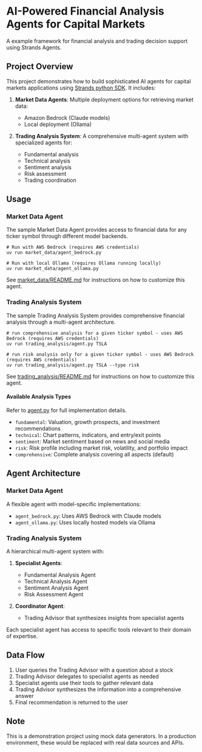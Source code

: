 # AI-Powered Financial Analysis Agents for Capital Markets

A example framework for financial analysis and trading decision support using Strands Agents.

## Project Overview

This project demonstrates how to build sophisticated AI agents for capital markets applications using [Strands python SDK](https://github.com/strands-agents/sdk-python). It includes:

1. **Market Data Agents**: Multiple deployment options for retrieving market data:
   - Amazon Bedrock (Claude models)
   - Local deployment (Ollama)

2. **Trading Analysis System**: A comprehensive multi-agent system with specialized agents for:
   - Fundamental analysis
   - Technical analysis
   - Sentiment analysis
   - Risk assessment
   - Trading coordination

## Usage

### Market Data Agent

The sample Market Data Agent provides access to financial data for any ticker symbol through different model backends.


```shell
# Run with AWS Bedrock (requires AWS credentials)
uv run market_data/agent_bedrock.py

# Run with local Ollama (requires Ollama running locally)
uv run market_data/agent_ollama.py
```

See [market_data/README.md](market_data/README.md) for instructions on how to customize this agent.


### Trading Analysis System

The sample Trading Analysis System provides comprehensive financial analysis through a multi-agent architecture.


```shell
# run comprehensive analysis for a given ticker symbol - uses AWS Bedrock (requires AWS credentials)
uv run trading_analysis/agent.py TSLA

# run risk analysis only for a given ticker symbol - uses AWS Bedrock (requires AWS credentials)
uv run trading_analysis/agent.py TSLA --type risk
```

See [trading_analysis/README.md](trading_analysis/README.md) for instructions on how to customize this agent.

#### Available Analysis Types

Refer to [agent.py](trading_analysis/agent.py) for full implementation details.

- `fundamental`: Valuation, growth prospects, and investment recommendations
- `technical`: Chart patterns, indicators, and entry/exit points
- `sentiment`: Market sentiment based on news and social media
- `risk`: Risk profile including market risk, volatility, and portfolio impact
- `comprehensive`: Complete analysis covering all aspects (default)

## Agent Architecture

### Market Data Agent

A flexible agent with model-specific implementations:

- `agent_bedrock.py`: Uses AWS Bedrock with Claude models
- `agent_ollama.py`: Uses locally hosted models via Ollama

### Trading Analysis System

A hierarchical multi-agent system with:

1. **Specialist Agents**:
   - Fundamental Analysis Agent
   - Technical Analysis Agent
   - Sentiment Analysis Agent
   - Risk Assessment Agent

2. **Coordinator Agent**:
   - Trading Advisor that synthesizes insights from specialist agents

Each specialist agent has access to specific tools relevant to their domain of expertise.

## Data Flow

1. User queries the Trading Advisor with a question about a stock
2. Trading Advisor delegates to specialist agents as needed
3. Specialist agents use their tools to gather relevant data
4. Trading Advisor synthesizes the information into a comprehensive answer
5. Final recommendation is returned to the user

## Note

This is a demonstration project using mock data generators. In a production environment, these would be replaced with real data sources and APIs.
